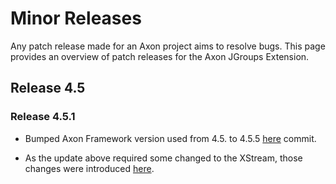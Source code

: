 # Minor Releases

Any patch release made for an Axon project aims to resolve bugs.
This page provides an overview of patch releases for the Axon JGroups Extension.

## Release 4.5

### Release 4.5.1

* Bumped Axon Framework version used from 4.5. to 4.5.5 [here](https://github.com/AxonFramework/extension-jgroups/commit/f3ef6cedfe58fc809ea06a66059c2bf25f89eaa8) commit.

* As the update above required some changed to the XStream, those changes were introduced [here](https://github.com/AxonFramework/extension-jgroups/commit/bdfff0c659eb7cb9632738ee31de2eff4b9f3194).
 
